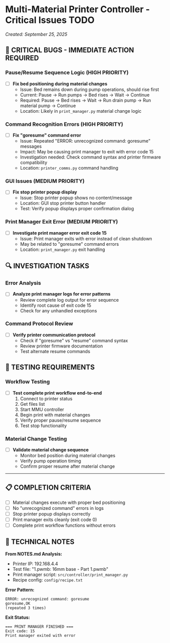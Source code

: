 # Multi-Material Printer Controller - Critical Issues TODO

*Created: September 25, 2025*


## 🚨 CRITICAL BUGS - IMMEDIATE ACTION REQUIRED

### Pause/Resume Sequence Logic (HIGH PRIORITY)
- [ ] **Fix bed positioning during material changes**
  - Issue: Bed remains down during pump operations, should rise first
  - Current: Pause → Run pumps → Bed rises → Wait → Continue
  - Required: Pause → Bed rises → Wait → Run drain pump → Run material pump → Continue
  - Location: Likely in `print_manager.py` material change logic

### Command Recognition Errors (HIGH PRIORITY)
- [ ] **Fix "goresume" command error**
  - Issue: Repeated "ERROR: unrecognized command: goresume" messages
  - Impact: May be causing print manager to exit with error code 15
  - Investigation needed: Check command syntax and printer firmware compatibility
  - Location: `printer_comms.py` command handling

### GUI Issues (MEDIUM PRIORITY)
- [ ] **Fix stop printer popup display**
  - Issue: Stop printer popup shows no content/message
  - Location: GUI stop printer button handler
  - Test: Verify popup displays proper confirmation dialog

### Print Manager Exit Error (MEDIUM PRIORITY)
- [ ] **Investigate print manager error exit code 15**
  - Issue: Print manager exits with error instead of clean shutdown
  - May be related to "goresume" command errors
  - Location: `print_manager.py` exit handling

## 🔍 INVESTIGATION TASKS

### Error Analysis
- [ ] **Analyze print manager logs for error patterns**
  - Review complete log output for error sequence
  - Identify root cause of exit code 15
  - Check for any unhandled exceptions

### Command Protocol Review
- [ ] **Verify printer communication protocol**
  - Check if "goresume" vs "resume" command syntax
  - Review printer firmware documentation
  - Test alternate resume commands

## 🧪 TESTING REQUIREMENTS

### Workflow Testing
- [ ] **Test complete print workflow end-to-end**
  1. Connect to printer status
  2. Get files list
  3. Start MMU controller
  4. Begin print with material changes
  5. Verify proper pause/resume sequence
  6. Test stop functionality

### Material Change Testing
- [ ] **Validate material change sequence**
  - Monitor bed position during material changes
  - Verify pump operation timing
  - Confirm proper resume after material change

---

## 📋 COMPLETION CRITERIA

- [ ] Material changes execute with proper bed positioning
- [ ] No "unrecognized command" errors in logs
- [ ] Stop printer popup displays correctly
- [ ] Print manager exits cleanly (exit code 0)
- [ ] Complete print workflow functions without errors

## 🔧 TECHNICAL NOTES

**From NOTES.md Analysis:**
- Printer IP: 192.168.4.4
- Test file: "1.pwmb: 16mm base - Part 1.pwmb"
- Print manager script: `src/controller/print_manager.py`
- Recipe config: `config/recipe.txt`

**Error Pattern:**
```
ERROR: unrecognized command: goresume
goresume,OK
(repeated 3 times)
```

**Exit Status:**
```
=== PRINT MANAGER FINISHED ===
Exit code: 15
Print manager exited with error
```